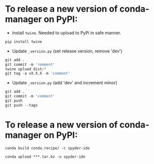 # To release a new version of **conda-manager** on PyPI:

* Install `twine`. Needed to  upload to PyPi in safe manner.

```python
pip install twine
```

* Update `_version.py` (set release version, remove 'dev')

```python
git add .
git commit -m 'comment'
twine upload dist/*
git tag -a vX.X.X -m 'comment'
```

* Update `_version.py` (add 'dev' and increment minor)

```python
git add .
git commit -m 'comment'
git push
git push --tags
```
# To release a new version of **conda-manager** on PyPI:

`conda build conda.recipe/ -c spyder-ide`

`conda upload ***.tar.bz -u spyder-ide`

